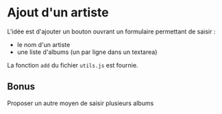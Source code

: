 # Ajout d'un artiste

L'idée est d'ajouter un bouton ouvrant un formulaire permettant de saisir :

- le nom d'un artiste
- une liste d'albums (un par ligne dans un textarea)


La fonction `add` du fichier `utils.js` est fournie.

## Bonus

Proposer un autre moyen de saisir plusieurs albums